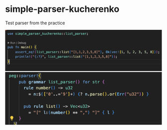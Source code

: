 # simple-parser-kucherenko

Test parser from the practice

![alt text](./assets/main.png)
![alt text](./assets/list_parser.png)

